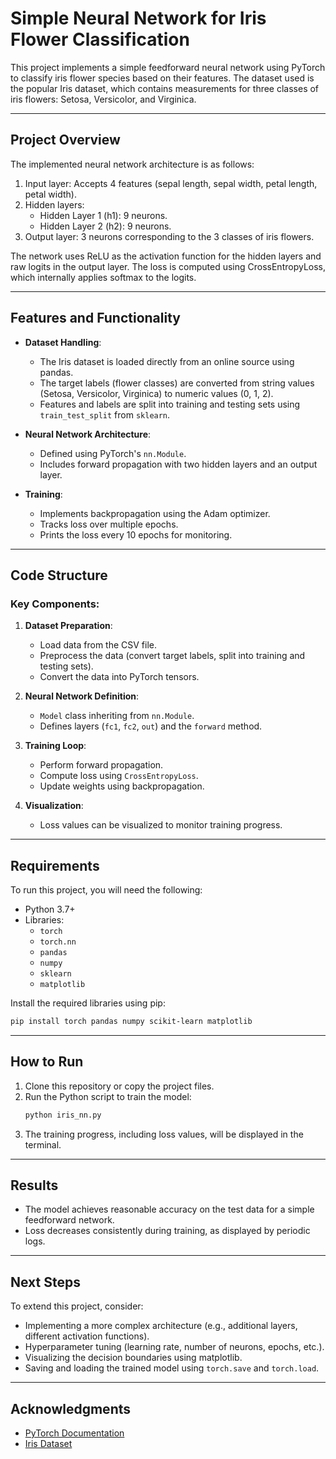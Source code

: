 # Simple Neural Network for Iris Flower Classification

This project implements a simple feedforward neural network using PyTorch to classify iris flower species based on their features. The dataset used is the popular Iris dataset, which contains measurements for three classes of iris flowers: Setosa, Versicolor, and Virginica.

---

## Project Overview
The implemented neural network architecture is as follows:
1. Input layer: Accepts 4 features (sepal length, sepal width, petal length, petal width).
2. Hidden layers:
   - Hidden Layer 1 (h1): 9 neurons.
   - Hidden Layer 2 (h2): 9 neurons.
3. Output layer: 3 neurons corresponding to the 3 classes of iris flowers.

The network uses ReLU as the activation function for the hidden layers and raw logits in the output layer. The loss is computed using CrossEntropyLoss, which internally applies softmax to the logits.

---

## Features and Functionality
- **Dataset Handling**:
  - The Iris dataset is loaded directly from an online source using pandas.
  - The target labels (flower classes) are converted from string values (Setosa, Versicolor, Virginica) to numeric values (0, 1, 2).
  - Features and labels are split into training and testing sets using `train_test_split` from `sklearn`.

- **Neural Network Architecture**:
  - Defined using PyTorch's `nn.Module`.
  - Includes forward propagation with two hidden layers and an output layer.

- **Training**:
  - Implements backpropagation using the Adam optimizer.
  - Tracks loss over multiple epochs.
  - Prints the loss every 10 epochs for monitoring.

---

## Code Structure
### Key Components:
1. **Dataset Preparation**:
   - Load data from the CSV file.
   - Preprocess the data (convert target labels, split into training and testing sets).
   - Convert the data into PyTorch tensors.

2. **Neural Network Definition**:
   - `Model` class inheriting from `nn.Module`.
   - Defines layers (`fc1`, `fc2`, `out`) and the `forward` method.

3. **Training Loop**:
   - Perform forward propagation.
   - Compute loss using `CrossEntropyLoss`.
   - Update weights using backpropagation.

4. **Visualization**:
   - Loss values can be visualized to monitor training progress.

---

## Requirements
To run this project, you will need the following:
- Python 3.7+
- Libraries:
  - `torch`
  - `torch.nn`
  - `pandas`
  - `numpy`
  - `sklearn`
  - `matplotlib`

Install the required libraries using pip:
```bash
pip install torch pandas numpy scikit-learn matplotlib
```

---

## How to Run
1. Clone this repository or copy the project files.
2. Run the Python script to train the model:
   ```bash
   python iris_nn.py
   ```
3. The training progress, including loss values, will be displayed in the terminal.

---

## Results
- The model achieves reasonable accuracy on the test data for a simple feedforward network.
- Loss decreases consistently during training, as displayed by periodic logs.

---

## Next Steps
To extend this project, consider:
- Implementing a more complex architecture (e.g., additional layers, different activation functions).
- Hyperparameter tuning (learning rate, number of neurons, epochs, etc.).
- Visualizing the decision boundaries using matplotlib.
- Saving and loading the trained model using `torch.save` and `torch.load`.

---

## Acknowledgments
- [PyTorch Documentation](https://pytorch.org/docs/)
- [Iris Dataset](https://gist.githubusercontent.com/netj/8836201/raw/6f9306ad21398ea43cba4f7d537619d0e07d5ae3/iris.csv)

